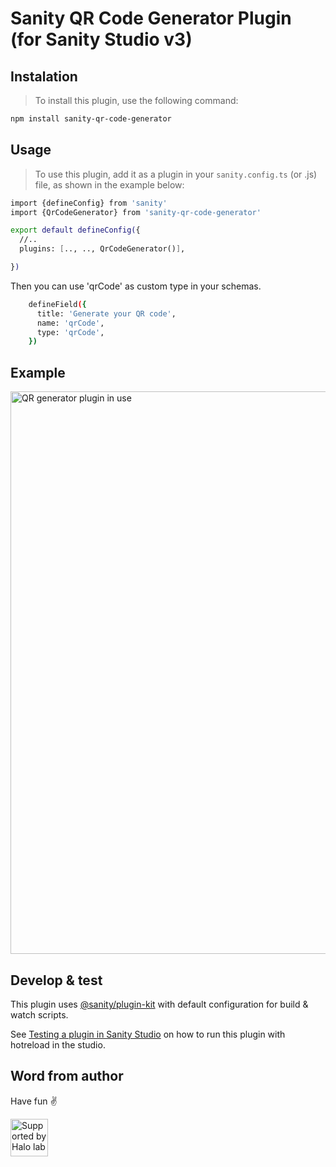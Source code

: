 # Sanity QR Code Generator Plugin (for Sanity Studio v3)

## Instalation

> To install this plugin, use the following command:

```sh
npm install sanity-qr-code-generator
```

## Usage

> To use this plugin, add it as a plugin in your `sanity.config.ts` (or .js) file, as shown in the example below:

```sh
import {defineConfig} from 'sanity'
import {QrCodeGenerator} from 'sanity-qr-code-generator'

export default defineConfig({
  //..
  plugins: [.., .., QrCodeGenerator()],

})

```

Then you can use 'qrCode' as custom type in your schemas.

```sh
    defineField({
      title: 'Generate your QR code',
      name: 'qrCode',
      type: 'qrCode',
    })
```

## Example

<img width="900" alt="QR generator plugin in use" src="https://github.com/Halo-Lab/sanity-qr-code-generator-plugin/assets/usage-example.jpg">

## Develop & test

This plugin uses [@sanity/plugin-kit](https://github.com/sanity-io/plugin-kit)
with default configuration for build & watch scripts.

See [Testing a plugin in Sanity Studio](https://github.com/sanity-io/plugin-kit#testing-a-plugin-in-sanity-studio)
on how to run this plugin with hotreload in the studio.

## Word from author

Have fun ✌️

<a href="https://www.halo-lab.com/?utm_source=github">
  <img
    src="https://dgestran.sirv.com/Images/supported-by-halolab.png"
    alt="Supported by Halo lab"
    height="60"
  >
</a>
